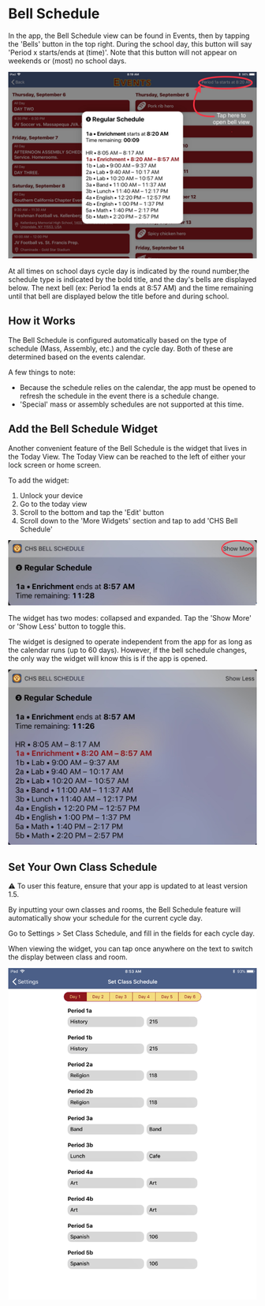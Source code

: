 # Bell Schedule

In the app, the Bell Schedule view can be found in Events, then by tapping the 'Bells' button in the top right. During the school day, this button will say 'Period x starts/ends at (time)'. Note that this button will not appear on weekends or (most) no school days. 

![](photo.jpeg)

At all times on school days cycle day is indicated by the round number,the schedule type is indicated by the bold title, and the day's bells are displayed below. The next bell (ex: Period 1a ends at 8:57 AM) and the time remaining until that bell are displayed below the title before and during school. 

## How it Works

The Bell Schedule is configured automatically based on the type of schedule (Mass, Assembly, etc.) and the cycle day. Both of these are determined based on the events calendar. 

A few things to note:

* Because the schedule relies on the calendar, the app must be opened to refresh the schedule in the event there is a schedule change. 
* 'Special' mass or assembly schedules are not supported at this time. 

## Add the Bell Schedule Widget

Another convenient feature of the Bell Schedule is the widget that lives in the Today View. The Today View can be reached to the left of either your lock screen or home screen. 

To add the widget:

1. Unlock your device
2. Go to the today view
3. Scroll to the bottom and tap the 'Edit' button
4. Scroll down to the 'More Widgets' section and tap to add 'CHS Bell Schedule'

![](photo-2.jpeg)

The widget has two modes: collapsed and expanded. Tap the 'Show More' or 'Show Less' button to toggle this.

The widget is designed to operate independent from the app for as long as the calendar runs (up to 60 days). However, if the bell schedule changes, the only way the widget will know this is if the app is opened. 

![](photo-3.jpeg)

## Set Your Own Class Schedule

⚠️ To user this feature, ensure that your app is updated to at least version 1.5.

By inputting your own classes and rooms, the Bell Schedule feature will automatically show your schedule for the current cycle day. 

Go to Settings > Set Class Schedule, and fill in the fields for each cycle day.  

When viewing the widget, you can tap once anywhere on the text to switch the display between class and room.
 
![](photo.png)
